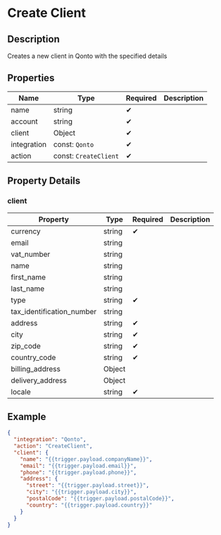 # Create Client

## Description

Creates a new client in Qonto with the specified details

## Properties

| Name        | Type                  | Required | Description |
| ----------- | --------------------- | -------- | ----------- |
| name        | string                | ✔       |             |
| account     | string                | ✔       |             |
| client      | Object                | ✔       |             |
| integration | const: `Qonto`        | ✔       |             |
| action      | const: `CreateClient` | ✔       |             |

## Property Details

### client

| Property                  | Type   | Required | Description |
| ------------------------- | ------ | -------- | ----------- |
| currency                  | string | ✔       |             |
| email                     | string |          |             |
| vat_number                | string |          |             |
| name                      | string |          |             |
| first_name                | string |          |             |
| last_name                 | string |          |             |
| type                      | string | ✔       |             |
| tax_identification_number | string |          |             |
| address                   | string | ✔       |             |
| city                      | string | ✔       |             |
| zip_code                  | string | ✔       |             |
| country_code              | string | ✔       |             |
| billing_address           | Object |          |             |
| delivery_address          | Object |          |             |
| locale                    | string | ✔       |             |

## Example

```json
{
  "integration": "Qonto",
  "action": "CreateClient",
  "client": {
    "name": "{{trigger.payload.companyName}}",
    "email": "{{trigger.payload.email}}",
    "phone": "{{trigger.payload.phone}}",
    "address": {
      "street": "{{trigger.payload.street}}",
      "city": "{{trigger.payload.city}}",
      "postalCode": "{{trigger.payload.postalCode}}",
      "country": "{{trigger.payload.country}}"
    }
  }
}
```
